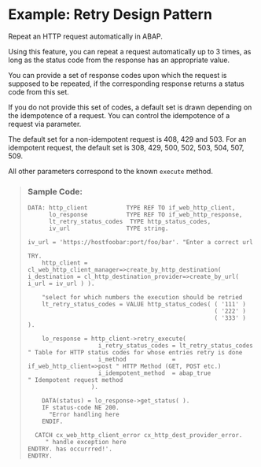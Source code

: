 <!-- loiob046aa34242e495c9e79a8818ba0be79 -->

# Example: Retry Design Pattern

Repeat an HTTP request automatically in ABAP.

Using this feature, you can repeat a request automatically up to 3 times, as long as the status code from the response has an appropriate value.

You can provide a set of response codes upon which the request is supposed to be repeated, if the corresponding response returns a status code from this set.

If you do not provide this set of codes, a default set is drawn depending on the idempotence of a request. You can control the idempotence of a request via parameter.

The default set for a non-idempotent request is 408, 429 and 503. For an idempotent request, the default set is 308, 429, 500, 502, 503, 504, 507, 509.

All other parameters correspond to the known `execute` method.

> ### Sample Code:  
> ```abap
> DATA: http_client           TYPE REF TO if_web_http_client,
>       lo_response           TYPE REF TO if_web_http_response,
>       lt_retry_status_codes  TYPE http_status_codes,
>       iv_url                TYPE string.
> 
> iv_url = 'https://hostfoobar:port/foo/bar'. "Enter a correct url
> 
> TRY.
>     http_client = cl_web_http_client_manager=>create_by_http_destination( i_destination = cl_http_destination_provider=>create_by_url( i_url = iv_url ) ).
>     
>     "select for which numbers the execution should be retried
>     lt_retry_status_codes = VALUE http_status_codes( ( '111' )
>                                                      ( '222' )
>                                                      ( '333' ) ).
> 
>     lo_response = http_client->retry_execute(
>                     i_retry_status_codes = lt_retry_status_codes      " Table for HTTP status codes for whose entries retry is done
>                     i_method             = if_web_http_client=>post " HTTP Method (GET, POST etc.)
>                     i_idempotent_method  = abap_true                  " Idempotent request method
>                   ).
> 
>     DATA(status) = lo_response->get_status( ).
>     IF status-code NE 200.
>       "Error handling here
>     ENDIF.
> 
>   CATCH cx_web_http_client_error cx_http_dest_provider_error.
>      " handle exception here
> ENDTRY. has occurrred!'.
> ENDTRY.
> 
> ```

